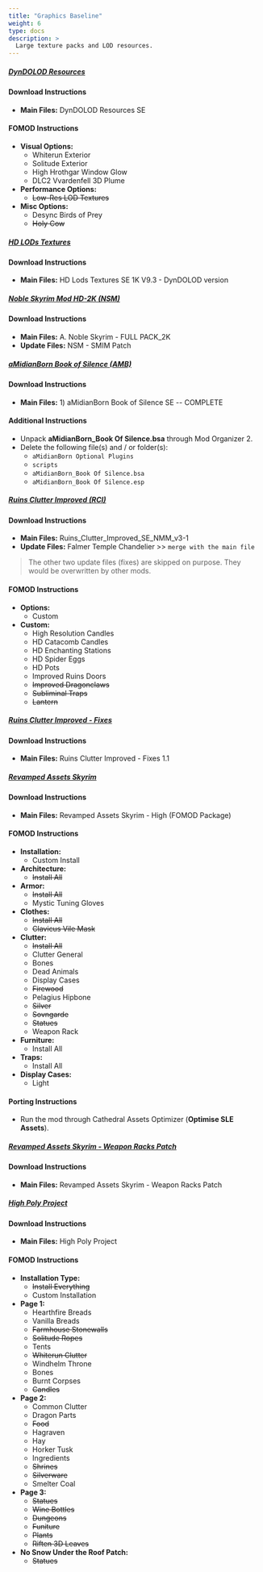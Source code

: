 ```yaml
---
title: "Graphics Baseline"
weight: 6
type: docs
description: >
  Large texture packs and LOD resources.
---
```


##### [DynDOLOD Resources](https://www.nexusmods.com/skyrimspecialedition/mods/32382?tab=files)

#### Download Instructions

- **Main Files:** DynDOLOD Resources SE

#### FOMOD Instructions

- **Visual Options:**
  * Whiterun Exterior
  * Solitude Exterior
  * High Hrothgar Window Glow
  * DLC2 Vvardenfell 3D Plume
- **Performance Options:**
  * ~~Low-Res LOD Textures~~
- **Misc Options:**
  * Desync Birds of Prey
  * ~~Holy Cow~~

##### [HD LODs Textures](https://www.nexusmods.com/skyrimspecialedition/mods/3333?tab=files)

#### Download Instructions

- **Main Files:** HD Lods Textures SE 1K V9.3 - DynDOLOD version

##### [Noble Skyrim Mod HD-2K (NSM)](https://www.nexusmods.com/skyrimspecialedition/mods/21423?tab=files)

#### Download Instructions

- **Main Files:** A. Noble Skyrim - FULL PACK_2K
- **Update Files:** NSM - SMIM Patch

##### [aMidianBorn Book of Silence (AMB)](https://www.nexusmods.com/skyrimspecialedition/mods/35382?tab=files)

#### Download Instructions

- **Main Files:** 1) aMidianBorn Book of Silence SE -- COMPLETE

#### Additional Instructions

- Unpack **aMidianBorn_Book Of Silence.bsa** through Mod Organizer 2.
- Delete the following file(s) and / or folder(s):
  - `aMidianBorn Optional Plugins`
  - `scripts`
  - `aMidianBorn_Book Of Silence.bsa`
  - `aMidianBorn_Book Of Silence.esp`

##### [Ruins Clutter Improved (RCI)](https://www.nexusmods.com/skyrimspecialedition/mods/5870/?tab=files)

#### Download Instructions

* **Main Files:** Ruins_Clutter_Improved_SE_NMM_v3-1
* **Update Files:** Falmer Temple Chandelier >> `merge with the main file`

> The other two update files (fixes) are skipped on purpose. They would be overwritten by other mods.

#### FOMOD Instructions

* **Options:**
  * Custom
* **Custom:**
  * High Resolution Candles
  * HD Catacomb Candles
  * HD Enchanting Stations
  * HD Spider Eggs
  * HD Pots
  * Improved Ruins Doors
  * ~~Improved Dragonclaws~~
  * ~~Subliminal Traps~~
  * ~~Lantern~~

##### [Ruins Clutter Improved - Fixes](https://www.nexusmods.com/skyrimspecialedition/mods/21031?tab=files)

#### Download Instructions

* **Main Files:** Ruins Clutter Improved - Fixes 1.1

##### [Revamped Assets Skyrim](https://www.nexusmods.com/skyrim/mods/75380?tab=files)

#### Download Instructions

- **Main Files:** Revamped Assets Skyrim - High (FOMOD Package)

#### FOMOD Instructions

- **Installation:**
  * Custom Install
- **Architecture:**
  * ~~Install All~~
- **Armor:**
  * ~~Install All~~
  * Mystic Tuning Gloves
- **Clothes:**
  * ~~Install All~~
  * ~~Clavicus Vile Mask~~
- **Clutter:**
  * ~~Install All~~
  * Clutter General
  * Bones
  * Dead Animals
  * Display Cases
  * ~~Firewood~~
  * Pelagius Hipbone
  * ~~Silver~~
  * ~~Sovngarde~~
  * ~~Statues~~
  * Weapon Rack
- **Furniture:**
  * Install All
- **Traps:**
  * Install All
- **Display Cases:**
  * Light

#### Porting Instructions

* Run the mod through Cathedral Assets Optimizer (**Optimise SLE Assets**).

##### [Revamped Assets Skyrim - Weapon Racks Patch](https://www.nexusmods.com/skyrimspecialedition/mods/26092?tab=files)

#### Download Instructions

- **Main Files:** Revamped Assets Skyrim - Weapon Racks Patch

##### [High Poly Project](https://www.nexusmods.com/skyrimspecialedition/mods/12029?tab=files)

#### Download Instructions

- **Main Files:** High Poly Project

#### FOMOD Instructions

- **Installation Type:**
  - ~~Install Everything~~
  - Custom Installation
- **Page 1:**
  - Hearthfire Breads
  - Vanilla Breads
  - ~~Farmhouse Stonewalls~~
  - ~~Solitude Ropes~~
  - Tents
  - ~~Whiterun Clutter~~
  - Windhelm Throne
  - Bones
  - Burnt Corpses
  - ~~Candles~~
- **Page 2:**
  - Common Clutter
  - Dragon Parts
  - ~~Food~~
  - Hagraven
  - Hay
  - Horker Tusk
  - Ingredients
  - ~~Shrines~~
  - ~~Silverware~~
  - Smelter Coal
- **Page 3:**
  - ~~Statues~~
  - ~~Wine Bottles~~
  - ~~Dungeons~~
  - ~~Funiture~~
  - ~~Plants~~
  - ~~Riften 3D Leaves~~
- **No Snow Under the Roof Patch:**
  - ~~Statues~~